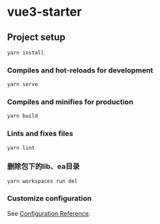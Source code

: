 # vue3-starter

## Project setup

```bash
yarn install
```

### Compiles and hot-reloads for development

```bash
yarn serve
```

### Compiles and minifies for production

```bash
yarn build
```

### Lints and fixes files

```bash
yarn lint
```
### 删除包下的lib、ea目录

```bash
yarn workspaces run del
```

### Customize configuration

See [Configuration Reference](https://cli.vuejs.org/config/).
